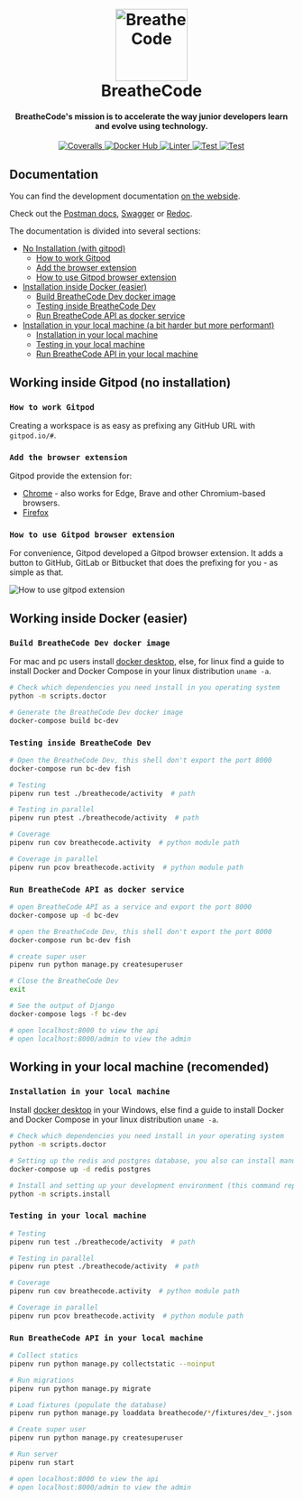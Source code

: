 <h1 align="center">
  <br>
  <a href="https://breatheco.de/"><img src="https://assets.breatheco.de/apis/img/images.php?blob&random&cat=icon&tags=breathecode,128" alt="BreatheCode" width="128"></a>
  <br>
  BreatheCode
  <br>
</h1>

<h4 align="center">BreatheCode's mission is to <b>accelerate the way junior developers learn and evolve</b> using technology.</h4>

<p align="center">
  <a href="https://coveralls.io/github/breatheco-de/apiv2">
    <img src="https://img.shields.io/coveralls/github/breatheco-de/apiv2"
         alt="Coveralls">
  </a>

  <a href="https://github.com/breatheco-de/apiv2/actions/workflows/dockerhub.yml">
    <img src="https://github.com/breatheco-de/apiv2/actions/workflows/dockerhub.yml/badge.svg"
         alt="Docker Hub">
  </a>

  <a href="https://github.com/breatheco-de/apiv2/actions/workflows/linter.yml">
    <img src="https://github.com/breatheco-de/apiv2/actions/workflows/linter.yml/badge.svg"
         alt="Linter">
  </a>

  <a href="https://github.com/breatheco-de/apiv2/actions/workflows/test.yml">
    <img src="https://github.com/breatheco-de/apiv2/actions/workflows/test.yml/badge.svg"
         alt="Test">
  </a>

  <a href="https://github.com/breatheco-de/apiv2/actions/workflows/github-pages.yml">
    <img src="https://github.com/breatheco-de/apiv2/actions/workflows/github-pages.yml/badge.svg"
         alt="Test">
  </a>
</p>

## Documentation

You can find the development documentation [on the webside](https://breatheco-de.github.io/apiv2/).

Check out the [Postman docs](https://documenter.getpostman.com/view/2432393/T1LPC6ef), [Swagger](https://breathecode.herokuapp.com/swagger/) or [Redoc](https://breathecode.herokuapp.com/swagger/).

The documentation is divided into several sections:

-   [No Installation (with gitpod)](#working-inside-gitpod-no-instalation)
    -   [How to work Gitpod](#how-to-work-gitpod)
    -   [Add the browser extension](#add-the-browser-extension)
    -   [How to use Gitpod browser extension](#how-to-use-gitpod-browser-extension)
-   [Installation inside Docker (easier)](#working-inside-docker-easier)
    -   [Build BreatheCode Dev docker image](#build-breathecode-dev-docker-image)
    -   [Testing inside BreatheCode Dev](#testing-inside-breathecode-dev)
    -   [Run BreatheCode API as docker service](#run-breathecode-api-as-docker-service)
-   [Installation in your local machine (a bit harder but more performant)](#working-in-your-local-machine-recomended)
    -   [Installation in your local machine](#installation-in-your-local-machine)
    -   [Testing in your local machine](#testing-in-your-local-machine)
    -   [Run BreatheCode API in your local machine](#run-breathecode-api-in-your-local-machine)

## Working inside Gitpod (no installation)

### `How to work Gitpod`

Creating a workspace is as easy as prefixing any GitHub URL with `gitpod.io/#`.

### `Add the browser extension`

Gitpod provide the extension for:

-   [Chrome](https://chrome.google.com/webstore/detail/gitpod-online-ide/dodmmooeoklaejobgleioelladacbeki) - also works for Edge, Brave and other Chromium-based browsers.
-   [Firefox](https://addons.mozilla.org/firefox/addon/gitpod/)

### `How to use Gitpod browser extension`

For convenience, Gitpod developed a Gitpod browser extension. It adds a button to GitHub, GitLab or Bitbucket that does the prefixing for you - as simple as that.

![How to use gitpod extension](https://www.gitpod.io/images/docs/browser-extension-lense.png)

## Working inside Docker (easier)

### `Build BreatheCode Dev docker image`

For mac and pc users install [docker desktop](https://www.docker.com/products/docker-desktop), else, for linux find a guide to install Docker and Docker Compose in your linux distribution `uname -a`.

```bash
# Check which dependencies you need install in you operating system
python -m scripts.doctor

# Generate the BreatheCode Dev docker image
docker-compose build bc-dev
```

### `Testing inside BreatheCode Dev`

```bash
# Open the BreatheCode Dev, this shell don't export the port 8000
docker-compose run bc-dev fish

# Testing
pipenv run test ./breathecode/activity  # path

# Testing in parallel
pipenv run ptest ./breathecode/activity  # path

# Coverage
pipenv run cov breathecode.activity  # python module path

# Coverage in parallel
pipenv run pcov breathecode.activity  # python module path
```

### `Run BreatheCode API as docker service`

```bash
# open BreatheCode API as a service and export the port 8000
docker-compose up -d bc-dev

# open the BreatheCode Dev, this shell don't export the port 8000
docker-compose run bc-dev fish

# create super user
pipenv run python manage.py createsuperuser

# Close the BreatheCode Dev
exit

# See the output of Django
docker-compose logs -f bc-dev

# open localhost:8000 to view the api
# open localhost:8000/admin to view the admin
```

## Working in your local machine (recomended)

### `Installation in your local machine`

Install [docker desktop](https://www.docker.com/products/docker-desktop) in your Windows, else find a guide to install Docker and Docker Compose in your linux distribution `uname -a`.

```bash
# Check which dependencies you need install in your operating system
python -m scripts.doctor

# Setting up the redis and postgres database, you also can install manually in your local machine this databases
docker-compose up -d redis postgres

# Install and setting up your development environment (this command replace your .env file)
python -m scripts.install
```

### `Testing in your local machine`

```bash
# Testing
pipenv run test ./breathecode/activity  # path

# Testing in parallel
pipenv run ptest ./breathecode/activity  # path

# Coverage
pipenv run cov breathecode.activity  # python module path

# Coverage in parallel
pipenv run pcov breathecode.activity  # python module path
```

### `Run BreatheCode API in your local machine`

```bash
# Collect statics
pipenv run python manage.py collectstatic --noinput

# Run migrations
pipenv run python manage.py migrate

# Load fixtures (populate the database)
pipenv run python manage.py loaddata breathecode/*/fixtures/dev_*.json

# Create super user
pipenv run python manage.py createsuperuser

# Run server
pipenv run start

# open localhost:8000 to view the api
# open localhost:8000/admin to view the admin
```
